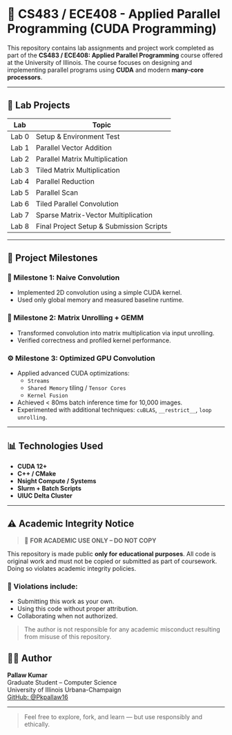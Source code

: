 # 🚀 CS483 / ECE408 - Applied Parallel Programming (CUDA Programming)

This repository contains lab assignments and project work completed as part of the **CS483 / ECE408: Applied Parallel Programming** course offered at the University of Illinois. The course focuses on designing and implementing parallel programs using **CUDA** and modern **many-core processors**.

---

## 🧪 Lab Projects

| Lab  | Topic                                      |
|------|--------------------------------------------|
| Lab 0 | Setup & Environment Test                  |
| Lab 1 | Parallel Vector Addition                  |
| Lab 2 | Parallel Matrix Multiplication            |
| Lab 3 | Tiled Matrix Multiplication               |
| Lab 4 | Parallel Reduction                        |
| Lab 5 | Parallel Scan                             |
| Lab 6 | Tiled Parallel Convolution                |
| Lab 7 | Sparse Matrix-Vector Multiplication       |
| Lab 8 | Final Project Setup & Submission Scripts  |


---

## 🚀 Project Milestones

### 🧩 Milestone 1: Naive Convolution
- Implemented 2D convolution using a simple CUDA kernel.
- Used only global memory and measured baseline runtime.

### 🔁 Milestone 2: Matrix Unrolling + GEMM
- Transformed convolution into matrix multiplication via input unrolling.
- Verified correctness and profiled kernel performance.

### ⚙️ Milestone 3: Optimized GPU Convolution
- Applied advanced CUDA optimizations:
  - `Streams`
  - `Shared Memory` tiling / `Tensor Cores`
  - `Kernel Fusion`
- Achieved < 80ms batch inference time for 10,000 images.
- Experimented with additional techniques: `cuBLAS`, `__restrict__`, `loop unrolling`.

---

## 📊 Technologies Used
- **CUDA 12+**
- **C++ / CMake**
- **Nsight Compute / Systems**
- **Slurm + Batch Scripts**
- **UIUC Delta Cluster**

---

## ⚠️ Academic Integrity Notice

> 🚫 **FOR ACADEMIC USE ONLY – DO NOT COPY**

This repository is made public **only for educational purposes**. All code is original work and must not be copied or submitted as part of coursework. Doing so violates academic integrity policies.

### 🚫 Violations include:
- Submitting this work as your own.
- Using this code without proper attribution.
- Collaborating when not authorized.

> The author is not responsible for any academic misconduct resulting from misuse of this repository.

## 👨‍💻 Author

**Pallaw Kumar**  
Graduate Student – Computer Science  
University of Illinois Urbana-Champaign  
[GitHub: @Pkpallaw16](https://github.com/Pkpallaw16)

---

> Feel free to explore, fork, and learn — but use responsibly and ethically.
